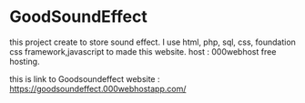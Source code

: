 # GoodSoundEffect
this project create to store sound effect.
I use html, php, sql, css, foundation css framework,javascript to made this website.
host : 000webhost free hosting.

this is link to Goodsoundeffect website : https://goodsoundeffect.000webhostapp.com/
